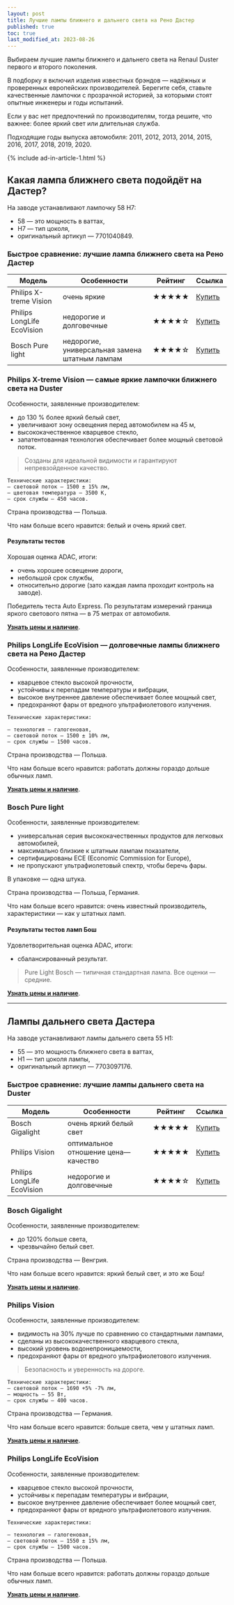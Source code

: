 ```yaml
---
layout: post
title: Лучшие лампы ближнего и дальнего света на Рено Дастер
published: true
toc: true
last_modified_at: 2023-08-26
---
```


Выбираем лучшие лампы ближнего и дальнего света на Renaul Duster первого и второго поколения.

В подборку я включил изделия известных брэндов — надёжных и проверенных европейских производителей. 
Берегите себя, ставьте качественные лампочки с прозрачной историей, за которыми стоят опытные инженеры и годы испытаний.

Если у вас нет предпочтений по производителям, тогда решите, что важнее: более яркий свет или длительная служба.

Подходящие годы выпуска автомобиля: 2011, 2012, 2013, 2014, 2015, 2016, 2017, 2018, 2019, 2020.

{% include ad-in-article-1.html %}

## Какая лампа ближнего света подойдёт на Дастер?

На заводе устанавливают лампочку 58 H7:

- 58 — это мощность в ваттах,
- H7 — тип цоколя,
- оригинальный артикул — 7701040849.

### Быстрое сравнение: лучшие лампа ближнего света на Рено Дастер

| Модель                     | Особенности                                    | Рейтинг | Ссылка                                                     |
|----------------------------|------------------------------------------------|---------|------------------------------------------------------------|
| Philips X-treme Vision     | очень яркие                                    | ★★★★★   | [Купить](https://ya.cc/m/U9o5QUY?erid=4CQwVszL78EMgDCNVA1) |
| Philips LongLife EcoVision | недорогие и долговечные                        | ★★★★☆   | [Купить](https://ya.cc/m/KH2OuZF?erid=4CQwVszL78EMgDCNVA1) |
| Bosch Pure light           | недорогие, универсальная замена штатным лампам | ★★★★☆   | [Купить](https://ya.cc/m/bWUEKOK?erid=4CQwVszL78EMgDCNVA1) |

### Philips X-treme Vision — самые яркие лампочки ближнего света на Duster

Особенности, заявленные производителем:

- до 130 % более яркий белый свет,
- увеличивают зону освещения перед автомобилем на 45 м,
- высококачественное кварцевое стекло,
- запатентованная технология обеспечивает более мощный световой поток.

> Созданы для идеальной видимости и гарантируют непревзойденное качество.

```
Технические характеристики:
— световой поток — 1500 ± 15% лм,
— цветовая температура — 3500 К,
— срок службы — 450 часов.
```

Страна производства — Польша.

Что нам больше всего нравится: белый и очень яркий свет.

#### Результаты тестов
Хорошая оценка ADAC, итоги: 

- очень хорошее освещение дороги,
- небольшой срок службы,
- относительно дорогие (зато каждая лампа проходит контроль на заводе).

Победитель теста Auto Express. По результатам измерений граница яркого светового пятна — в 75 метрах от автомобиля.

**[Узнать цены и наличие](https://ya.cc/m/U9o5QUY?erid=4CQwVszL78EMgDCNVA1)**.

### Philips LongLife EcoVision — долговечные лампы ближнего света на Рено Дастер

Особенности, заявленные производителем:

- кварцевое стекло высокой прочности,
- устойчивы к перепадам температуры и вибрации,
- высокое внутреннее давление обеспечивает более мощный свет,
- предохраняют фары от вредного ультрафиолетового излучения.

```
Технические характеристики:

— технология — галогеновая,
— световой поток — 1500 ± 10% лм,
— срок службы — 1500 часов.
```

Страна производства — Польша.

Что нам больше всего нравится: работать должны гораздо дольше обычных ламп.

**[Узнать цены и наличие](https://ya.cc/m/KH2OuZF?erid=4CQwVszL78EMgDCNVA1)**.


### Bosch Pure light

Особенности, заявленные производителем:

- универсальная серия высококачественных продуктов для легковых автомобилей,
- максимально близкие к штатным лампам показатели,
- сертифицированы ECE (Economic Commission for Europe),
- не пропускают ультрафиолетовый спектр, чтобы беречь фары.

В упаковке — одна штука.

Страна производства — Польша, Германия.

Что нам больше всего нравится: очень известный производитель, характеристики — как у штатных ламп.

#### Результаты тестов ламп Бош

Удовлетворительная оценка ADAC, итоги: 

- сбалансированный результат.

> Pure Light Bosch — типичная стандартная лампа. Все оценки — средние.

**[Узнать цены и наличие](https://ya.cc/m/bWUEKOK?erid=4CQwVszL78EMgDCNVA1)**.

---

## Лампы дальнего света Дастера

На заводе устанавливают лампы дальнего света 55 H1:

- 55 — это мощность ближнего света в ваттах,
- H1 — тип цоколя лампы,
- оригинальный артикул — 7703097176.

### Быстрое сравнение: лучшие лампы дальнего света на Duster

| Модель                     | Особенности                         | Рейтинг | Ссылка                                                     |
|----------------------------|-------------------------------------|---------|------------------------------------------------------------|
| Bosch Gigalight            | очень яркий белый свет              | ★★★★★   | [Купить](https://ya.cc/m/gNSFcgR?erid=4CQwVszL78EMgDCNVA1) |
| Philips Vision             | оптимальное отношение цена—качество | ★★★★★   | [Купить](https://ya.cc/m/GkkVoGg?erid=4CQwVszL78EMgDCNVA1) |
| Philips LongLife EcoVision | недорогие и долговечные             | ★★★★☆   | [Купить](https://ya.cc/m/zQIvB7o?erid=4CQwVszL78EMgDCNVA1) |

### Bosch Gigalight

Особенности, заявленные производителем:

- до 120% больше света,
- чрезвычайно белый свет.

Страна производства — Венгрия.

Что нам больше всего нравится: яркий белый свет, и это же Бош!

**[Узнать цены и наличие](https://ya.cc/m/gNSFcgR?erid=4CQwVszL78EMgDCNVA1)**.

### Philips Vision

Особенности, заявленные производителем:

- видимость на 30% лучше по сравнению со стандартными лампами,
- сделаны из высококачественного кварцевого стекла,
- высокий уровень водонепроницаемости,
- предохраняют фары от вредного ультрафиолетового излучения.

> Безопасность и уверенность на дороге.

```
Технические характеристики:
— световой поток — 1690 +5% -7% лм,
— мощность — 55 Вт,
— срок службы — 400 часов.
```

Страна производства — Германия.

Что нам больше всего нравится: больше света, чем у штатных ламп.

**[Узнать цены и наличие](https://ya.cc/m/GkkVoGg?erid=4CQwVszL78EMgDCNVA1)**.


### Philips LongLife EcoVision

Особенности, заявленные производителем:

- кварцевое стекло высокой прочности,
- устойчивы к перепадам температуры и вибрации,
- высокое внутреннее давление обеспечивает более мощный свет,
- предохраняют фары от вредного ультрафиолетового излучения.

```
Технические характеристики:

— технология — галогеновая,
— световой поток — 1550 ± 15% лм,
— срок службы — 1500 часов.
```

Страна производства — Польша.

Что нам больше всего нравится: работать должны гораздо дольше обычных ламп.

**[Узнать цены и наличие](https://ya.cc/m/zQIvB7o?erid=4CQwVszL78EMgDCNVA1)**.
